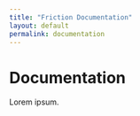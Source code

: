 ```yaml
---
title: "Friction Documentation"
layout: default
permalink: documentation
---
```


# Documentation

Lorem ipsum.
